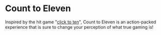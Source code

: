 # Count to Eleven
 
Inspired by the hit game "[click to ten](https://store.steampowered.com/app/1910580/click_to_ten/)", Count to Eleven is an action-packed experience that is sure to change your perception of what true gaming is!
